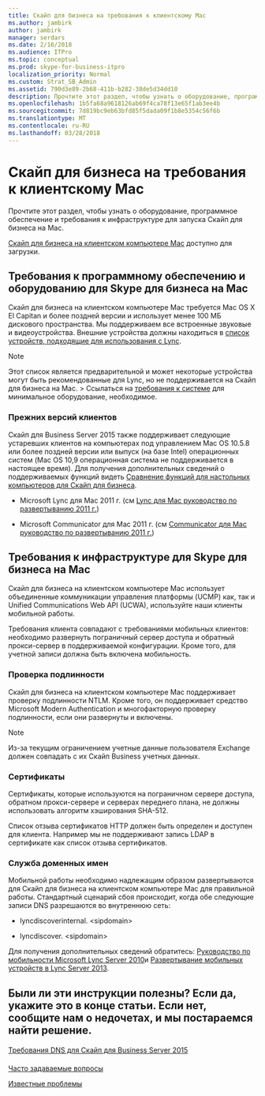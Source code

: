 ```yaml
---
title: Скайп для бизнеса на требования к клиентскому Mac
ms.author: jambirk
author: jambirk
manager: serdars
ms.date: 2/16/2018
ms.audience: ITPro
ms.topic: conceptual
ms.prod: skype-for-business-itpro
localization_priority: Normal
ms.custom: Strat_SB_Admin
ms.assetid: 790d3e89-2b68-411b-b282-38de5d34dd10
description: Прочтите этот раздел, чтобы узнать о оборудование, программное обеспечение и требования к инфраструктуре для запуска Скайп для бизнеса на Mac.
ms.openlocfilehash: 1b5fa68a9618126ab69f4ca78f13e65f1ab3ee4b
ms.sourcegitcommit: 7d819bc9eb63bfd85f5dada09f1b8e5354c56f6b
ms.translationtype: MT
ms.contentlocale: ru-RU
ms.lasthandoff: 03/28/2018
---
```

# <a name="skype-for-business-on-mac-client-requirements"></a>Скайп для бизнеса на требования к клиентскому Mac
 
Прочтите этот раздел, чтобы узнать о оборудование, программное обеспечение и требования к инфраструктуре для запуска Скайп для бизнеса на Mac.
  
[Скайп для бизнеса на клиентском компьютере Mac](https://products.office.com/en-us/skype-for-business/download-app?tab=tabs-3#Mac) доступно для загрузки.
  
## <a name="hardware-and-software-requirements-for-skype-for-business-on-the-mac"></a>Требования к программному обеспечению и оборудованию для Skype для бизнеса на Mac

Скайп для бизнеса на клиентском компьютере Mac требуется Mac OS X El Capitan и более поздней версии и использует менее 100 МБ дискового пространства. Мы поддерживаем все встроенные звуковые и видеоустройства. Внешние устройства должны находиться в [список устройств, подходящие для использования с Lync](https://go.microsoft.com/fwlink/p/?LinkId=798223). 
  
> [!NOTE]
> Этот список является предварительной и может некоторые устройства могут быть рекомендованные для Lync, но не поддерживается на Скайп для бизнеса на Mac. > Ссылаться на [требования к системе](https://products.office.com/en-us/office-system-requirements) для минимальное оборудование, необходимое.
  
### <a name="legacy-mac-clients"></a>Прежних версий клиентов

Скайп для Business Server 2015 также поддерживает следующие устаревших клиентов на компьютерах под управлением Mac OS 10.5.8 или более поздней версии или выпуск (на базе Intel) операционных систем (Mac OS 10,9 операционная система не поддерживается в настоящее время). Для получения дополнительных сведений о поддерживаемых функций видеть [Сравнение функций для настольных компьютеров для Скайп для бизнеса](desktop-feature-comparison.md).
  
- Microsoft Lync для Mac 2011 г. (см [Lync для Mac руководство по развертыванию 2011 г.](https://go.microsoft.com/fwlink/p/?LinkId=268786))
    
- Microsoft Communicator для Mac 2011 г. (см [Communicator для Mac руководство по развертыванию 2011 г.](https://go.microsoft.com/fwlink/p/?LinkId=268787))
    
## <a name="infrastructure-requirements-for-skype-for-business-on-the-mac"></a>Требования к инфраструктуре для Skype для бизнеса на Mac
<a name="Infrastructure"> </a>

Скайп для бизнеса на клиентском компьютере Mac использует объединенные коммуникации управления платформы (UCMP) как, так и Unified Communications Web API (UCWA), используйте наши клиенты мобильной работы.
  
Требования клиента совпадают с требованиями мобильных клиентов: необходимо развернуть пограничный сервер доступа и обратный прокси-сервер в поддерживаемой конфигурации. Кроме того, для учетной записи должна быть включена мобильность.
  
### <a name="authentication"></a>Проверка подлинности

Скайп для бизнеса на клиентском компьютере Mac поддерживает проверку подлинности NTLM. Кроме того, он поддерживает средство Microsoft Modern Authentication и многофакторную проверку подлинности, если они развернуты и включены.
  
> [!NOTE]
> Из-за текущим ограничением учетные данные пользователя Exchange должен совпадать с их Скайп Business учетных данных. 
  
### <a name="certificates"></a>Сертификаты

Сертификаты, которые используются на пограничном сервере доступа, обратном прокси-сервере и серверах переднего плана, не должны использовать алгоритм хэширования SHA-512.
  
Список отзыва сертификатов HTTP должен быть определен и доступен для клиента. Например мы не поддерживают запись LDAP в сертификате как список отзыва сертификатов.
  
### <a name="dns"></a>Служба доменных имен

Мобильной работы необходимо надлежащим образом развертываются для Скайп для бизнеса на клиентском компьютере Mac для правильной работы. Стандартный сценарий сбоя происходит, когда обе следующие записи DNS разрешаются во внутреннюю сеть:
  
- lyncdiscoverinternal. \<sipdomain\>
    
- lyncdiscover. \<sipdomain\>
    
Для получения дополнительных сведений обратитесь: [Руководство по мобильности Microsoft Lync Server 2010](https://go.microsoft.com/fwlink//p/?LinkId=798226)и [Развертывание мобильных устройств в Lync Server 2013](https://go.microsoft.com/fwlink/p/?LinkId=798224).
  
## <a name="see-also"></a>Были ли эти инструкции полезны? Если да, укажите это в конце статьи. Если нет, сообщите нам о недочетах, и мы постараемся найти решение.
<a name="Infrastructure"> </a>

#### 

[Требования DNS для Скайп для Business Server 2015](../../plan-your-deployment/network-requirements/dns.md)
#### 

[Часто задаваемые вопросы](https://go.microsoft.com/fwlink/p/?LinkId=798227)
  
[Известные проблемы](https://go.microsoft.com/fwlink/p/?LinkId=798228)

